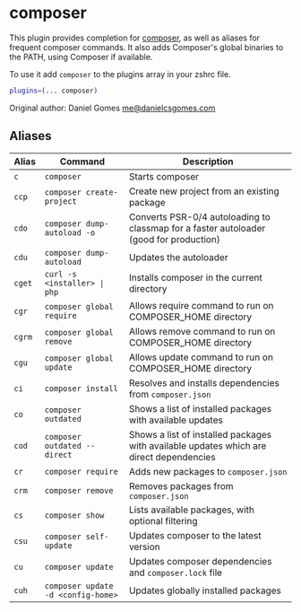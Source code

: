 # composer

This plugin provides completion for [composer](https://getcomposer.org/), as well as aliases
for frequent composer commands. It also adds Composer's global binaries to the PATH, using
Composer if available.

To use it add `composer` to the plugins array in your zshrc file.

```zsh
plugins=(... composer)
```

Original author: Daniel Gomes <me@danielcsgomes.com>

## Aliases

| Alias  | Command                            | Description                                                                             |
| ------ | ---------------------------------- | --------------------------------------------------------------------------------------- |
| `c`    | `composer`                         | Starts composer                                                                         |
| `ccp`  | `composer create-project`          | Create new project from an existing package                                             |
| `cdo`  | `composer dump-autoload -o`        | Converts PSR-0/4 autoloading to classmap for a faster autoloader (good for production)  |
| `cdu`  | `composer dump-autoload`           | Updates the autoloader                                                                  |
| `cget` | `curl -s <installer> \| php`       | Installs composer in the current directory                                              |
| `cgr`  | `composer global require`          | Allows require command to run on COMPOSER_HOME directory                                |
| `cgrm` | `composer global remove`           | Allows remove command to run on COMPOSER_HOME directory                                 |
| `cgu`  | `composer global update`           | Allows update command to run on COMPOSER_HOME directory                                 |
| `ci`   | `composer install`                 | Resolves and installs dependencies from `composer.json`                                 |
| `co`   | `composer outdated`                | Shows a list of installed packages with available updates                               |
| `cod`  | `composer outdated --direct`       | Shows a list of installed packages with available updates which are direct dependencies |
| `cr`   | `composer require`                 | Adds new packages to `composer.json`                                                    |
| `crm`  | `composer remove`                  | Removes packages from `composer.json`                                                   |
| `cs`   | `composer show`                    | Lists available packages, with optional filtering                                       |
| `csu`  | `composer self-update`             | Updates composer to the latest version                                                  |
| `cu`   | `composer update`                  | Updates composer dependencies and `composer.lock` file                                  |
| `cuh`  | `composer update -d <config-home>` | Updates globally installed packages                                                     |
